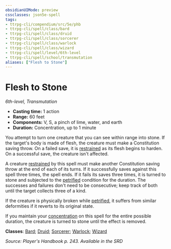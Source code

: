 ```yaml
---
obsidianUIMode: preview
cssclasses: json5e-spell
tags:
- ttrpg-cli/compendium/src/5e/phb
- ttrpg-cli/spell/class/bard
- ttrpg-cli/spell/class/druid
- ttrpg-cli/spell/class/sorcerer
- ttrpg-cli/spell/class/warlock
- ttrpg-cli/spell/class/wizard
- ttrpg-cli/spell/level/6th-level
- ttrpg-cli/spell/school/transmutation
aliases: ["Flesh to Stone"]
---
```

# Flesh to Stone
*6th-level, Transmutation*  

- **Casting time:** 1 action
- **Range:** 60 feet
- **Components:** V, S, a pinch of lime, water, and earth
- **Duration:** Concentration, up to 1 minute

You attempt to turn one creature that you can see within range into stone. If the target's body is made of flesh, the creature must make a Constitution saving throw. On a failed save, it is [restrained](3-Mechanics/CLI/rules/conditions.md#Restrained) as its flesh begins to harden. On a successful save, the creature isn't affected.

A creature [restrained](3-Mechanics/CLI/rules/conditions.md#Restrained) by this spell must make another Constitution saving throw at the end of each of its turns. If it successfully saves against this spell three times, the spell ends. If it fails its saves three times, it is turned to stone and subjected to the [petrified](3-Mechanics/CLI/rules/conditions.md#Petrified) condition for the duration. The successes and failures don't need to be consecutive; keep track of both until the target collects three of a kind.

If the creature is physically broken while [petrified](3-Mechanics/CLI/rules/conditions.md#Petrified), it suffers from similar deformities if it reverts to its original state.

If you maintain your [concentration](3-Mechanics/CLI/rules/conditions.md#Concentration) on this spell for the entire possible duration, the creature is turned to stone until the effect is removed.

**Classes**: [Bard](list-spells-classes-bard); [Druid](list-spells-classes-druid); [Sorcerer](list-spells-classes-sorcerer); [Warlock](list-spells-classes-warlock); [Wizard](list-spells-classes-wizard)

*Source: Player's Handbook p. 243. Available in the <span title='Systems Reference Document (5.1)'>SRD</span>*